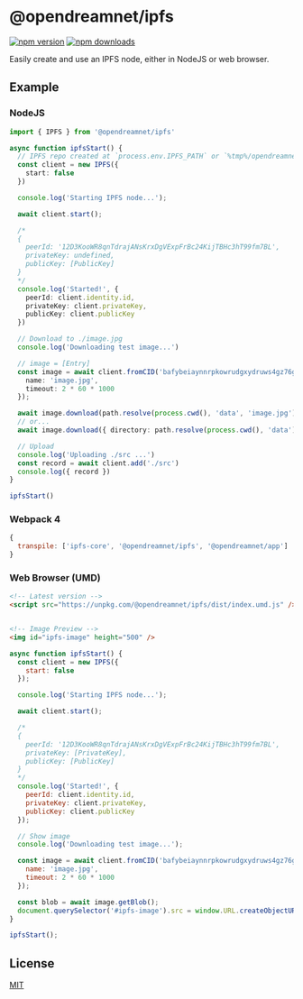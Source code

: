 # @opendreamnet/ipfs

[![npm version][npm-version-src]][npm-version-href]
[![npm downloads][npm-downloads-src]][npm-downloads-href]

Easily create and use an IPFS node, either in NodeJS or web browser.

## Example

### NodeJS

```ts
import { IPFS } from '@opendreamnet/ipfs'

async function ipfsStart() {
  // IPFS repo created at `process.env.IPFS_PATH` or `%tmp%/opendreamnet/ipfs-repo`
  const client = new IPFS({
    start: false
  })

  console.log('Starting IPFS node...');

  await client.start();

  /*
  {
    peerId: '12D3KooWR8qnTdrajANsKrxDgVExpFrBc24KijTBHc3hT99fm7BL',
    privateKey: undefined,
    publicKey: [PublicKey]
  }
  */
  console.log('Started!', {
    peerId: client.identity.id,
    privateKey: client.privateKey,
    publicKey: client.publicKey
  })

  // Download to ./image.jpg
  console.log('Downloading test image...')

  // image = [Entry]
  const image = await client.fromCID('bafybeiaynnrpkowrudgxydruws4gz76gyyngtexuh7piwpa72pnnm7hmei', { 
    name: 'image.jpg',
    timeout: 2 * 60 * 1000
  });

  await image.download(path.resolve(process.cwd(), 'data', 'image.jpg'));
  // or...
  await image.download({ directory: path.resolve(process.cwd(), 'data') });

  // Upload
  console.log('Uploading ./src ...')
  const record = await client.add('./src')
  console.log({ record })
}

ipfsStart()
```

### Webpack 4

```js
{
  transpile: ['ipfs-core', '@opendreamnet/ipfs', '@opendreamnet/app']
}
```

### Web Browser (UMD)

```html
<!-- Latest version -->
<script src="https://unpkg.com/@opendreamnet/ipfs/dist/index.umd.js" />


<!-- Image Preview -->
<img id="ipfs-image" height="500" />
```

```js
async function ipfsStart() {
  const client = new IPFS({
    start: false
  });

  console.log('Starting IPFS node...');

  await client.start();

  /*
  {
    peerId: '12D3KooWR8qnTdrajANsKrxDgVExpFrBc24KijTBHc3hT99fm7BL',
    privateKey: [PrivateKey],
    publicKey: [PublicKey]
  }
  */
  console.log('Started!', {
    peerId: client.identity.id,
    privateKey: client.privateKey,
    publicKey: client.publicKey
  });

  // Show image
  console.log('Downloading test image...');

  const image = await client.fromCID('bafybeiaynnrpkowrudgxydruws4gz76gyyngtexuh7piwpa72pnnm7hmei', { 
    name: 'image.jpg',
    timeout: 2 * 60 * 1000
  });

  const blob = await image.getBlob();
  document.querySelector('#ipfs-image').src = window.URL.createObjectURL(blob);
}

ipfsStart();
```

## License

[MIT](./LICENSE)

<!-- Badges -->
[npm-version-src]: https://img.shields.io/npm/v/@opendreamnet/ipfs?style=flat-square
[npm-version-href]: https://npmjs.com/package/@opendreamnet/ipfs

[npm-downloads-src]: https://img.shields.io/npm/dm/@opendreamnet/ipfs?style=flat-square
[npm-downloads-href]: https://npmjs.com/package/@opendreamnet/ipfs
